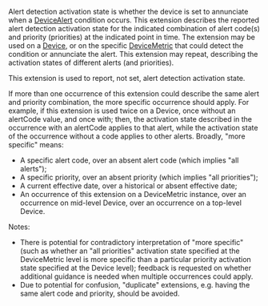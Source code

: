 Alert detection activation state is whether the device is set to annunciate when a [DeviceAlert](http://hl7.org/fhir/StructureDefinition/DeviceAlert) condition occurs. This extension describes the reported alert detection activation state for the indicated combination of alert code(s) and priority (priorities) at the indicated point in time. The extension may be used on a [Device](http://hl7.org/fhir/StructureDefinition/Device), or on the specific [DeviceMetric](http://hl7.org/fhir/StructureDefinition/DeviceMetric) that could detect the condition or annunciate the alert. This extension may repeat, describing the activation states of different alerts (and priorities). 

This extension is used to report, not set, alert detection activation state.

If more than one occurrence of this extension could describe the same alert and priority combination, the more specific occurrence should apply. For example, if this extension is used twice on a Device, once without an alertCode value, and once with; then, the activation state described in the occurrence with an alertCode applies to that alert, while the activation state of the occurrence without a code applies to other alerts. Broadly, "more specific" means:

* A specific alert code, over an absent alert code (which implies "all alerts");
* A specific priority, over an absent priority (which implies "all priorities");
* A current effective date, over a historical or absent effective date;
* An occurrence of this extension on a DeviceMetric instance, over an occurrence on mid-level Device, over an occurrence on a top-level Device.

Notes:

* There is potential for contradictory interpretation of "more specific" (such as whether an "all priorities" activation state specified at the DeviceMetric level is more specific than a particular priority activation state specified at the Device level); feedback is requested on whether additional guidance is needed when multiple occurrences could apply.
* Due to potential for confusion, "duplicate" extensions, e.g. having the same alert code and priority, should be avoided.
